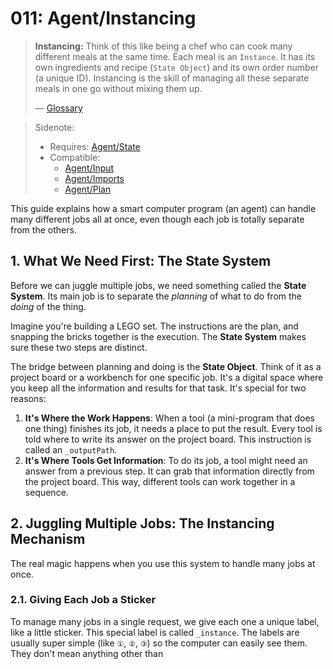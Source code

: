 # 011: Agent/Instancing

> **Instancing:** Think of this like being a chef who can cook many different meals at the same time. Each meal is an `Instance`. It has its own ingredients and recipe (`State Object`) and its own order number (a unique ID). Instancing is the skill of managing all these separate meals in one go without mixing them up.
> 
> — [Glossary](./000_glossary.md)

> Sidenote:
>
> - Requires: [Agent/State](./010_agent_state.md)
> - Compatible:
>   - [Agent/Input](./007_agent_input.md)
>   - [Agent/Imports](./008_agent_imports.md)
>   - [Agent/Plan](./012_agent_plan.md)

This guide explains how a smart computer program (an agent) can handle many different jobs all at once, even though each job is totally separate from the others.

## 1. What We Need First: The State System

Before we can juggle multiple jobs, we need something called the **State System**. Its main job is to separate the *planning* of what to do from the *doing* of the thing.

Imagine you're building a LEGO set. The instructions are the plan, and snapping the bricks together is the execution. The **State System** makes sure these two steps are distinct.

The bridge between planning and doing is the **State Object**. Think of it as a project board or a workbench for one specific job. It's a digital space where you keep all the information and results for that task. It's special for two reasons:

1.  **It's Where the Work Happens**: When a tool (a mini-program that does one thing) finishes its job, it needs a place to put the result. Every tool is told where to write its answer on the project board. This instruction is called an `_outputPath`.
2.  **It's Where Tools Get Information**: To do its job, a tool might need an answer from a previous step. It can grab that information directly from the project board. This way, different tools can work together in a sequence.

## 2. Juggling Multiple Jobs: The Instancing Mechanism

The real magic happens when you use this system to handle many jobs at once.

### 2.1. Giving Each Job a Sticker

To manage many jobs in a single request, we give each one a unique label, like a little sticker. This special label is called `_instance`. The labels are usually super simple (like `①`, `②`, `③`) so the computer can easily see them. They don't mean anything other than 